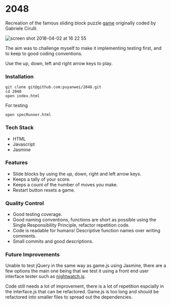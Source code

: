 # 2048

Recreation of the famous sliding block puzzle [game](<https://en.wikipedia.org/wiki/2048_(video_game)>) originally coded by Gabriele Cirulli.

![screen shot 2018-04-02 at 16 22 55](https://user-images.githubusercontent.com/14803518/38202037-49a14504-3692-11e8-808e-d7edbdae8bf6.png)

The aim was to challenge myself to make it implementing testing first, and to keep to good coding conventions.

Use the up, down, left and right arrow keys to play.

### Installation

```
git clone git@github.com:puyanwei/2048.git
cd 2048
open index.html
```

For testing

```
open specRunner.html
```

### Tech Stack

*   HTML
*   Javascript
*   Jasmine

### Features

*   Slide blocks by using the up, down, right and left arrow keys.
*   Keeps a tally of your score.
*   Keeps a count of the number of moves you make.
*   Restart button resets a game.

### Quality Control

*   Good testing coverage.
*   Good naming conventions, functions are short as possible using the Single Responsibility Principle, refactor repetition code.
*   Code is readable for humans! Descriptive function names over writing comments.
*   Small commits and good descriptions.

### Future Improvements

Unable to test jQuery in the same way as game.js using Jasmine, there are a few options the main one being that we test it using a front end user interface tester such as [nightwatch.js](https://github.com/dwyl/learn-nightwatch).

Code still needs a lot of improvement, there is a lot of repetition espcially in the interface.js that can be refactored. Game.js is too long and should be refactored into smaller files to spread out the dependencies.
